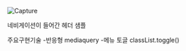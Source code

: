 
![Capture](https://user-images.githubusercontent.com/97968749/152236594-4a65b547-4bbf-4bfb-9a7f-032dfdc84ee1.PNG)

네비게이션이 들어간 헤더 샘플

주요구현기술
-반응형 mediaquery
-메뉴 토글 classList.toggle()
